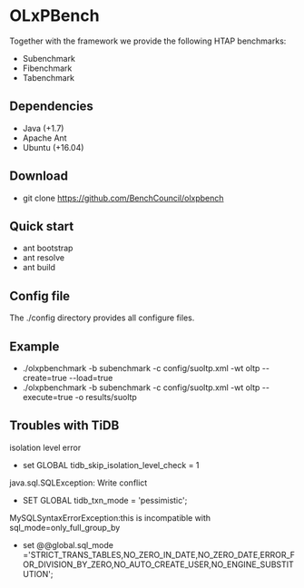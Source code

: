 # OLxPBench

Together with the framework we provide the following HTAP benchmarks:
  * Subenchmark
  * Fibenchmark
  * Tabenchmark

## Dependencies

+ Java (+1.7)
+ Apache Ant
+ Ubuntu (+16.04)

## Download
 + git clone https://github.com/BenchCouncil/olxpbench

## Quick start
+ ant bootstrap
+ ant resolve
+ ant build

## Config file
The ./config directory provides all configure files.

## Example

+ ./olxpbenchmark -b subenchmark -c config/suoltp.xml -wt oltp --create=true --load=true
+ ./olxpbenchmark -b subenchmark -c config/suoltp.xml -wt oltp --execute=true -o results/suoltp

## Troubles with TiDB
isolation level error
+ set GLOBAL tidb_skip_isolation_level_check = 1


java.sql.SQLException: Write conflict
+ SET GLOBAL tidb_txn_mode = 'pessimistic';


MySQLSyntaxErrorException:this is incompatible with sql_mode=only_full_group_by
+ set @@global.sql_mode ='STRICT_TRANS_TABLES,NO_ZERO_IN_DATE,NO_ZERO_DATE,ERROR_FOR_DIVISION_BY_ZERO,NO_AUTO_CREATE_USER,NO_ENGINE_SUBSTITUTION';


